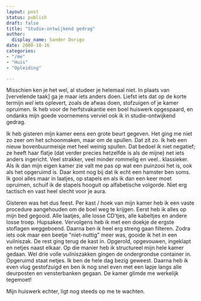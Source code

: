 ```yaml
---
layout: post
status: publish
draft: false
title: "Studie-ontwijkend gedrag"
author:
  display_name: Sander Dorigo
date: 2008-10-16
categories:
- "/me"
- "Huis"
- "Opleiding"

---
```


Misschien ken je het wel, al studeer je helemaal niet. In plaats van \[vervelende taak\] ga je maar iets anders doen. Liefst iets dat op de korte termijn *wel* iets oplevert, zoals de afwas doen, stofzuigen of je kamer opruimen. Ik heb voor de herfstvakantie een boel huiswerk opgespaard, en ondanks mijn goede voornemens verviel ook ik in studie-ontwijkend gedrag.

<!--more-->

Ik heb gisteren mijn kamer eens een grote beurt gegeven. Het ging me niet zo zeer om het schoonmaken, maar om de spullen. Dat zit zo. Ik heb een nieuw bovenbuurmeisje met heel weinig spullen. Dat bedoel ik niet negatief; ze heeft haar flatje (dat verder precies hetzelfde is als de mijne) net iets anders ingericht. Veel strakker, veel minder rommelig en veel.. klassieker. Als ik dan mijn eigen kamer zie valt me pas op wat een puinzooi het is, ook als het opgeruimd is. Daar komt nog bij dat ik echt een hamster ben soms. Ik gooi alles maar in laatjes, op stapels en als ik dan een keer moet opruimen, schuif ik de stapels hooguit op alfabetische volgorde. Niet erg tactisch en vast heel slecht voor je aura.

Gisteren was het dus feest. Per kast / hoek van mijn kamer heb ik een vaste procedure aangehouden om de boel weg te krijgen. Eerst heb ik alles op mijn bed gegooid. Alle laatjes, alle losse CD'tjes, alle kabeltjes en andere losse troep. Hupsakee. Vervolgens heb ik met een doekje de ergste stoflagen weggeboend. Daarna ben ik heel erg streng gaan filteren. Zodra iets ook maar een beetje "niet-nuttig" meer was, gooide ik het in een vuilniszak. De rest ging terug de kast in. Opgerold, opgevouwen, ingeklapt en netjes naast elkaar. Op die manier heb ik structureel mijn hele kamer gedaan. Wel drie volle vuilniszakken gingen de ondergrondse container in. Opgeruimd staat netjes. Ik ben de hele dag bezig geweest. Daarna heb ik even vlug gestofzuigd en ben ik nog snel even met een lapje langs alle deurposten en vensterbanken gegaan. De kamer glimde me werkelijk tegemoet!

Mijn huiswerk echter, ligt nog steeds op me te wachten.
